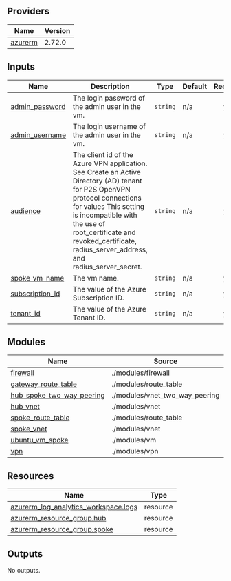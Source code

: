 ## Providers

| Name | Version |
|------|---------|
| <a name="provider_azurerm"></a> [azurerm](#provider\_azurerm) | 2.72.0 |
## Inputs

| Name | Description | Type | Default | Required |
|------|-------------|------|---------|:--------:|
| <a name="input_admin_password"></a> [admin\_password](#input\_admin\_password) | The login password of the admin user in the vm. | `string` | n/a | yes |
| <a name="input_admin_username"></a> [admin\_username](#input\_admin\_username) | The login username of the admin user in the vm. | `string` | n/a | yes |
| <a name="input_audience"></a> [audience](#input\_audience) | The client id of the Azure VPN application. See Create an Active Directory (AD) tenant for P2S OpenVPN protocol connections for values This setting is incompatible with the use of root\_certificate and revoked\_certificate, radius\_server\_address, and radius\_server\_secret. | `string` | n/a | yes |
| <a name="input_spoke_vm_name"></a> [spoke\_vm\_name](#input\_spoke\_vm\_name) | The vm name. | `string` | n/a | yes |
| <a name="input_subscription_id"></a> [subscription\_id](#input\_subscription\_id) | The value of the Azure Subscription ID. | `string` | n/a | yes |
| <a name="input_tenant_id"></a> [tenant\_id](#input\_tenant\_id) | The value of the Azure Tenant ID. | `string` | n/a | yes |
## Modules

| Name | Source | Version |
|------|--------|---------|
| <a name="module_firewall"></a> [firewall](#module\_firewall) | ./modules/firewall | n/a |
| <a name="module_gateway_route_table"></a> [gateway\_route\_table](#module\_gateway\_route\_table) | ./modules/route_table | n/a |
| <a name="module_hub_spoke_two_way_peering"></a> [hub\_spoke\_two\_way\_peering](#module\_hub\_spoke\_two\_way\_peering) | ./modules/vnet_two_way_peering | n/a |
| <a name="module_hub_vnet"></a> [hub\_vnet](#module\_hub\_vnet) | ./modules/vnet | n/a |
| <a name="module_spoke_route_table"></a> [spoke\_route\_table](#module\_spoke\_route\_table) | ./modules/route_table | n/a |
| <a name="module_spoke_vnet"></a> [spoke\_vnet](#module\_spoke\_vnet) | ./modules/vnet | n/a |
| <a name="module_ubuntu_vm_spoke"></a> [ubuntu\_vm\_spoke](#module\_ubuntu\_vm\_spoke) | ./modules/vm | n/a |
| <a name="module_vpn"></a> [vpn](#module\_vpn) | ./modules/vpn | n/a |
## Resources

| Name | Type |
|------|------|
| [azurerm_log_analytics_workspace.logs](https://registry.terraform.io/providers/hashicorp/azurerm/latest/docs/resources/log_analytics_workspace) | resource |
| [azurerm_resource_group.hub](https://registry.terraform.io/providers/hashicorp/azurerm/latest/docs/resources/resource_group) | resource |
| [azurerm_resource_group.spoke](https://registry.terraform.io/providers/hashicorp/azurerm/latest/docs/resources/resource_group) | resource |
## Outputs

No outputs.
